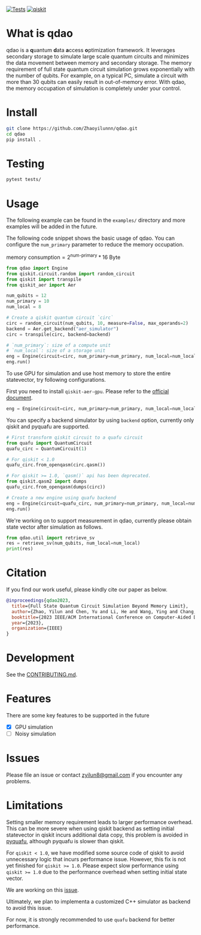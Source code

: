 [![Tests](https://github.com/Zhaoyilunnn/qdao/actions/workflows/unit_test.yml/badge.svg?branch=main)](https://github.com/Zhaoyilunnn/qdao/actions/workflows/unit_test.yml)
[![qiskit](https://img.shields.io/badge/qiskit%20community-8A2BE2)](https://qiskit.org/ecosystem)


# What is qdao
qdao is a **q**uantum **d**ata **a**ccess **o**ptimization framework. It leverages secondary storage to simulate large scale quantum circuits and minimizes the data movement between memory and secondary storage. The memory requirement of full state quantum circuit simulation grows exponentially with the number of qubits. For example, on a typical PC, simulate a circuit with more than 30 qubits can easily result in out-of-memory error. With qdao, the memory occupation of simulation is  completely under your control.

# Install

```BASH
git clone https://github.com/Zhaoyilunnn/qdao.git
cd qdao
pip install .
```

# Testing
```BASH
pytest tests/
```

# Usage

The following example can be found in the `examples/` directory and more examples will be added in the future.

The following code snippet shows the basic usage of qdao. You can configure the `num_primary` parameter to reduce the memory occupation.

$\text{memory consumption} = 2^{\text{num-primary}} * 16 \text{ Byte}$

```Python
from qdao import Engine
from qiskit.circuit.random import random_circuit
from qiskit import transpile
from qiskit_aer import Aer

num_qubits = 12
num_primary = 10
num_local = 8

# Create a qiskit quantum circuit `circ`
circ = random_circuit(num_qubits, 10, measure=False, max_operands=2)
backend = Aer.get_backend("aer_simulator")
circ = transpile(circ, backend=backend)

# `num_primary`: size of a compute unit
# `num_local`: size of a storage unit
eng = Engine(circuit=circ, num_primary=num_primary, num_local=num_local)
eng.run()
```

To use GPU for simulation and use host memory to store the entire statevector, try following configurations.

First you need to install `qiskit-aer-gpu`. Please refer to the [official document](https://github.com/Qiskit/qiskit-aer).

```Python
eng = Engine(circuit=circ, num_primary=num_primary, num_local=num_local, sv_location="memory", device="GPU")
```

You can specify a backend simulator by using `backend` option, currently only qiskit and pyquafu are supported.

```Python
# First transform qiskit circuit to a quafu circuit
from quafu import QuantumCircuit
quafu_circ = QuantumCircuit(1)

# For qiskit < 1.0
quafu_circ.from_openqasm(circ.qasm())

# For qiskit >= 1.0, `qasm()` api has been deprecated.
from qiskit.qasm2 import dumps
quafu_circ.from_openqasm(dumps(circ))

# Create a new engine using quafu backend
eng = Engine(circuit=quafu_circ, num_primary=num_primary, num_local=num_local, backend="quafu")
eng.run()
```

We're working on to support measurement in qdao, currently please obtain state vector after simulation as follows.

```Python
from qdao.util import retrieve_sv
res = retrieve_sv(num_qubits, num_local=num_local)
print(res)
```

# Citation
If you find our work useful, please kindly cite our paper as below.
```bib
@inproceedings{qdao2023,
  title={Full State Quantum Circuit Simulation Beyond Memory Limit},
  author={Zhao, Yilun and Chen, Yu and Li, He and Wang, Ying and Chang, Kaiyan and Wang, Bingmeng and Li, Bing and Han, Yinhe},
  booktitle={2023 IEEE/ACM International Conference on Computer-Aided Design (ICCAD)},
  year={2023},
  organization={IEEE}
}
```

# Development

See the [CONTRIBUTING.md](https://github.com/Zhaoyilunnn/qdao/blob/main/CONTRIBUTING.md).

# Features
There are some key features to be supported in the future

 - [x] GPU simulation
 - [ ] Noisy simulation

# Issues

Please file an issue or contact zyilun8@gmail.com if you encounter any problems.

# Limitations
Setting smaller memory requirement leads to larger performance overhead. This can be more severe when using qiskit backend as setting initial statevector in qiskit incurs additional data copy, this problem is avoided in [pyquafu](https://github.com/ScQ-Cloud/pyquafu), although pyquafu is slower than qiskit.

For `qiskit < 1.0`, we have modified some source code of qiskit to avoid unnecessary logic that incurs performance issue. However, this fix is not yet finished for `qiskit >= 1.0`. Please expect slow performance using `qiskit >= 1.0` due to the performance overhead when setting initial state vector.

We are working on this [issue](https://github.com/Zhaoyilunnn/qdao/issues/14).

Ultimately, we plan to implementa a customized C++ simulator as backend to avoid this issue.

For now, it is strongly recommended to use `quafu` backend for better performance.
